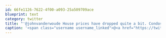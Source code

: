 ```yaml
---
id: 66fe1126-7622-4f00-a093-25a509709ace
blueprint: text
category: twitter
title: "'@johnvanderwoude House prices have dropped quite a bit. Condos have done better. I'd buy another house now if I could."
caption: '<span class="username username_linked">@<a href="https://twitter.com/johnvanderwoude" title="John Vander Woude">johnvanderwoude</a></span> House prices have dropped quite a bit. Condos have done better. I''d buy another house now if I could.'
---
```

